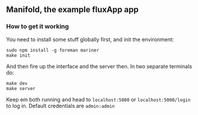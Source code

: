 ## Manifold, the example fluxApp app

### How to get it working

You need to install some stuff globally first, and init the environment:

    sudo npm install -g foreman mariner
    make init

And then fire up the interface and the server then. In two separate
terminals do:

    make dev
    make server

Keep em both running and head to `localhost:5000` or
`localhost:5000/login` to log in. Default credentials are `admin:admin`
